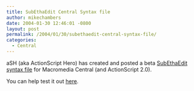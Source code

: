 ```yaml
---
title: SubEthaEdit Central Syntax file
author: mikechambers
date: 2004-01-30 12:46:01 -0800
layout: post
permalink: /2004/01/30/subethaedit-central-syntax-file/
categories:
  - Central
---
```



aSH (aka ActionScript Hero) has created and posted a beta [SubEthaEdit][1] [syntax file][2] for Macromedia Central (and ActionScript 2.0).

You can help test it out [here][2].

 [1]: http://www.codingmonkeys.de/subethaedit/
 [2]: http://www.actionscripthero.com/blog/archives/000266.php